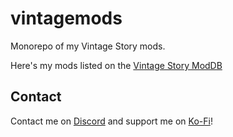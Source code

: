 # vintagemods

Monorepo of my Vintage Story mods.

Here's my mods listed on the [Vintage Story ModDB](https://mods.vintagestory.at/list/mod?userid=7114)

## Contact

Contact me on [Discord](https://discord.gg/pBFqEcXvW5) and support me on [Ko-Fi](https://ko-fi.com/mathgeniuszach)!
